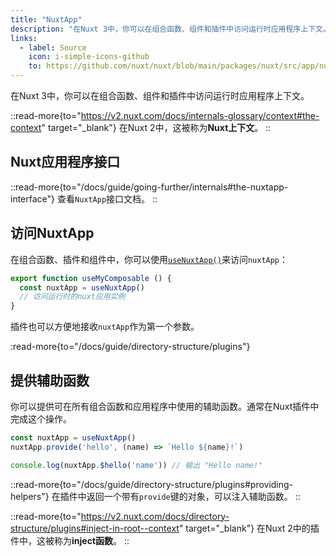 ```yaml
---
title: "NuxtApp"
description: "在Nuxt 3中，你可以在组合函数、组件和插件中访问运行时应用程序上下文。"
links:
  - label: Source
    icon: i-simple-icons-github
    to: https://github.com/nuxt/nuxt/blob/main/packages/nuxt/src/app/nuxt.ts
---
```


在Nuxt 3中，你可以在组合函数、组件和插件中访问运行时应用程序上下文。

::read-more{to="https://v2.nuxt.com/docs/internals-glossary/context#the-context" target="_blank"}
在Nuxt 2中，这被称为**Nuxt上下文**。
::

## Nuxt应用程序接口

::read-more{to="/docs/guide/going-further/internals#the-nuxtapp-interface"}
查看`NuxtApp`接口文档。
::

## 访问NuxtApp

在组合函数、插件和组件中，你可以使用[`useNuxtApp()`](/docs/api/composables/use-nuxt-app)来访问`nuxtApp`：

```ts [composables/useMyComposable.ts]
export function useMyComposable () {
  const nuxtApp = useNuxtApp()
  // 访问运行时的nuxt应用实例
}
```

插件也可以方便地接收`nuxtApp`作为第一个参数。

:read-more{to="/docs/guide/directory-structure/plugins"}

## 提供辅助函数

你可以提供可在所有组合函数和应用程序中使用的辅助函数。通常在Nuxt插件中完成这个操作。

```ts
const nuxtApp = useNuxtApp()
nuxtApp.provide('hello', (name) => `Hello ${name}!`)

console.log(nuxtApp.$hello('name')) // 输出 "Hello name!"
```

::read-more{to="/docs/guide/directory-structure/plugins#providing-helpers"}
在插件中返回一个带有`provide`键的对象，可以注入辅助函数。
::

::read-more{to="https://v2.nuxt.com/docs/directory-structure/plugins#inject-in-root--context" target="_blank"}
在Nuxt 2中的插件中，这被称为**inject函数**。
::

